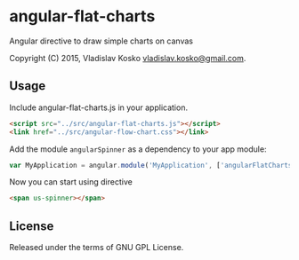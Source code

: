 # angular-flat-charts

Angular directive to draw simple charts on canvas

Copyright (C) 2015, Vladislav Kosko <vladislav.kosko@gmail.com>.

## Usage

Include angular-flat-charts.js in your application.

```html
<script src="../src/angular-flat-charts.js"></script>
<link href="../src/angular-flow-chart.css"></link>
```

Add the module `angularSpinner` as a dependency to your app module:

```js
var MyApplication = angular.module('MyApplication', ['angularFlatCharts']);
```

Now you can start using directive

```html
<span us-spinner></span>
```

## License

Released under the terms of GNU GPL License.
